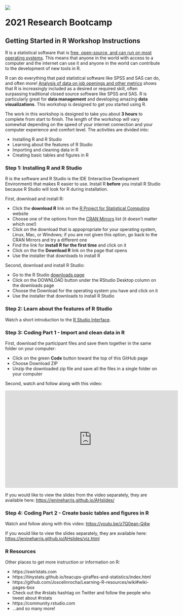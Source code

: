 <img src = "https://academichive.com/wp-content/uploads/2017/01/HIVE-001-300x142.png" align = "left"> 

# 2021 Research Bootcamp

## Getting Started in R Workshop Instructions


R is a statistical software that is <a href = "https://www.r-project.org">free, open-source, and can run on most operating systems</a>. This means that anyone in the world with access to a computer and the internet can use it and anyone in the world can contribute to the development of new tools in R. 

R can do everything that paid statistical software like SPSS and SAS can do, and often more! <a href = "http://r4stats.com/2019/05/28/data-science-jobs-report-2019-python-way-up-tensorflow-growing-rapidly-r-use-double-sas/">Analysis of data on job openings and other metrics</a> shows that R is increasingly included as a desired or required skill, often surpassing traditional closed source software like SPSS and SAS. R is particularly great for **data management** and developing amazing **data visualizations**. This workshop is designed to get you started using R. 

The work in this workshop is designed to take you about **3 hours** to complete from start to finish. The length of the workshop will vary somewhat depending on the speed of your internet connection and your computer experience and comfort level. The activities are divided into:

<ul>
  <li> Installing R and R Studio
  <li> Learning about the features of R Studio
  <li> Importing and cleaning data in R
  <li> Creating basic tables and figures in R 
</ul>


### Step 1: Installing R and R Studio

R is the software and R Studio is the IDE (Interactive Development Environment) that makes R easier to use. Install R **before** you install R Studio because R Studio will look for R during installation.

First, download and install R:

<ul>
  <li> Click the <b>download R</b> link on the <a href = "https://www.r-project.org">R Project for Statistical Computing</a> website
  <li> Choose one of the options from the <a href = "https://cran.r-project.org/mirrors.html">CRAN Mirrors</a> list (it doesn't matter which one!)
  <li> Click on the download that is appopropriate for your operating system, Linux, Mac, or Windows; if you are not given this option, go back to the CRAN Mirrors and try a different one
  <li> Find the link for <b>install R for the first time</b> and click on it
  <li> Click on the the <b>Download R</b> link on the page that opens
  <li> Use the installer that downloads to install R 
</ul>

Second, download and install R Studio:

<ul>
  <li> Go to the R Studio <a href = "https://rstudio.com/products/rstudio/download/"> downloads page</a> 
  <li> Click on the DOWNLOAD button under the RStudio Desktop column on the downloads page
  <li> Choose the Download for the operating system you have and click on it  
  <li> Use the installer that downloads to install R Studio 
</ul>

### Step 2: Learn about the features of R Studio 

Watch a short introduction to the <a href = "https://youtu.be/6bZGlHmssPI">R Studio Interface</a>.

### Step 3: Coding Part 1 - Import and clean data in R

First, download the participant files and save them together in the same folder on your computer:

<ul>
  <li> Click on the green <b>Code</b> button toward the top of this GitHub page 
  <li> Choose Download ZIP
  <li> Unzip the downloaded zip file and save all the files in a single folder on your computer 
</ul>

Second, watch and follow along with this video: 

<iframe width="560" height="315" src="https://www.youtube.com/embed/6bZGlHmssPI" frameborder="0" allow="accelerometer; autoplay; clipboard-write; encrypted-media; gyroscope; picture-in-picture" allowfullscreen></iframe>

If you would like to view the slides from the video separately, they are available here: https://jenineharris.github.io/AHslides/

### Step 4: Coding Part 2 - Create basic tables and figures in R

Watch and follow along with this video: https://youtu.be/z7Q0ean-Q4w

If you would like to view the slides separately, they are available here: https://jenineharris.github.io/AHslides/viz.html

### R Resources

Other places to get more instruction or information on R:

<ul>
  <li> https://swirlstats.com
  <li> https://tinystats.github.io/teacups-giraffes-and-statistics/index.html
  <li> https://github.com/Joscelinrocha/Learning-R-resources/wiki#wiki-pages-box
  <li> Check out the #rstats hashtag on Twitter and follow the people who tweet about #rstats 
  <li> https://community.rstudio.com
  <li> ...and so many more!
</ul>



